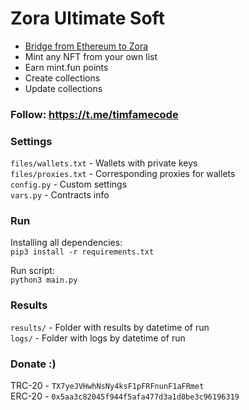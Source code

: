 # Zora Ultimate Soft

 - [Bridge from Ethereum to Zora](https://bridge.zora.energy/)
 - Mint any NFT from your own list
 - Earn mint.fun points
 - Create collections
 - Update collections

### Follow: https://t.me/timfamecode

### Settings
`files/wallets.txt` - Wallets with private keys \
`files/proxies.txt` - Corresponding proxies for wallets \
`config.py` - Custom settings \
`vars.py` - Contracts info 

### Run

Installing all dependencies: \
`pip3 install -r requirements.txt`

Run script: \
`python3 main.py`

### Results

`results/` - Folder with results by datetime of run \
`logs/` - Folder with logs by datetime of run

### Donate :)

TRC-20 - `TX7yeJVHwhNsNy4ksF1pFRFnunF1aFRmet` \
ERC-20 - `0x5aa3c82045f944f5afa477d3a1d0be3c96196319`
